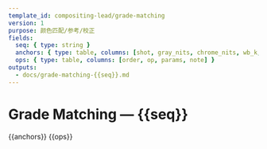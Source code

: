 ```yaml
---
template_id: compositing-lead/grade-matching
version: 1
purpose: 颜色匹配/参考/校正
fields:
  seq: { type: string }
  anchors: { type: table, columns: [shot, gray_nits, chrome_nits, wb_k, note] }
  ops: { type: table, columns: [order, op, params, note] }
outputs:
  - docs/grade-matching-{{seq}}.md
---
```


# Grade Matching — {{seq}}

{{anchors}}
{{ops}}
